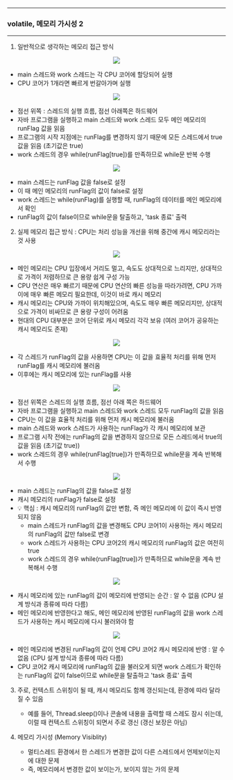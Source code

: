 -----
### volatile, 메모리 가시성 2
-----
1. 일반적으로 생각하는 메모리 접근 방식
<div align="center">
<img src="https://github.com/user-attachments/assets/53e8de63-71d3-415f-a62b-8393b9a5a029">
</div>

  - main 스레드와 work 스레드는 각 CPU 코어에 할당되어 실행
  - CPU 코어가 1개라면 빠르게 번갈아가며 실행
<div align="center">
<img src="https://github.com/user-attachments/assets/eeffc85d-a17c-4842-81c7-c250c4afa26e">
</div>

  - 점선 위쪽 : 스레드의 실행 흐름, 점선 아래쪽은 하드웨어
  - 자바 프로그램을 실행하고 main 스레드와 work 스레드 모두 메인 메모리의 runFlag 값을 읽음
  - 프로그램의 시작 지점에는 runFlag를 변경하지 않기 때문에 모든 스레드에서 true 값을 읽음 (초기값은 true)
  - work 스레드의 경우 while(runFlag[true])를 만족하므로 while문 반복 수행

<div align="center">
<img src="https://github.com/user-attachments/assets/72474504-8fc1-4401-b039-295c4b66283a">
</div>

  - main 스레드는 runFlag 값을 false로 설정
  - 이 때 메인 메모리의 runFlag의 값이 false로 설정
  - work 스레드는 while(runFlag)를 실행할 때, runFlag의 데이터를 메인 메모리에서 확인
  - runFlag의 값이 false이므로 while문을 탈출하고, 'task 종료' 출력

2. 실제 메모리 접근 방식 : CPU는 처리 성능을 개선을 위해 중간에 캐시 메모리라는 것 사용

<div align="center">
<img src="https://github.com/user-attachments/assets/e564ad6d-c81a-4629-8385-3a75719f7771">
</div>

  - 메인 메모리는 CPU 입장에서 거리도 멀고, 속도도 상대적으로 느리지만, 상대적으로 가격이 저렴하므로 큰 용량 쉽게 구성 가능
  - CPU 연산은 매우 빠르기 때문에 CPU 연산의 빠른 성능을 따라가려면, CPU 가까이에 매우 빠른 메모리 필요한데, 이것이 바로 캐시 메모리
  - 캐시 메모리는 CPU와 가까이 위치해있으며, 속도도 매우 빠른 메모리지만, 상대적으로 가격이 비싸므로 큰 용량 구성이 어려움
  - 현대의 CPU 대부분은 코어 단위로 캐시 메모리 각각 보유 (여러 코어가 공유하는 캐시 메모리도 존재)

<div align="center">
<img src="https://github.com/user-attachments/assets/1e985721-8fdb-4ab8-9fc6-b0bc1a5742cb">
</div>

  - 각 스레드가 runFlag의 값을 사용하면 CPU는 이 값을 효율적 처리를 위해 먼저 runFlag를 캐시 메모리에 불러옴
  - 이후에는 캐시 메모리에 있는 runFlag를 사용

<div align="center">
<img src="https://github.com/user-attachments/assets/8c426382-9c7c-45ab-bc97-26c2cf498091">
</div>


  - 점선 위쪽은 스레드의 실행 흐름, 점선 아래 쪽은 하드웨어
  - 자바 프로그램을 실행하고 main 스레드와 work 스레드 모두 runFlag의 값을 읽음
  - CPU는 이 값을 효율적 처리를 위해 먼저 캐시 메모리에 불러옴
  - main 스레드와 work 스레드가 사용하는 runFlag가 각 캐시 메모리에 보관
  - 프로그램 시작 전에는 runFlag의 값을 변경하지 않으므로 모든 스레드에서 true의 값을 읽음 (초기값 true))
  - work 스레드의 경우 while(runFlag[true])가 만족하므로 while문을 계속 반복해서 수행

<div align="center">
<img src="https://github.com/user-attachments/assets/d8a894b2-7caa-4498-beea-a2918ddb46f8">
</div>

  - main 스레드는 runFlag의 값을 false로 설정
  - 캐시 메모리의 runFlag가 false로 설정
  - 💡 핵심 : 캐시 메모리의 runFlag의 값만 변함, 즉 메인 메모리에 이 값이 즉시 반영되지 않음
    + main 스레드가 runFlag의 값을 변경해도 CPU 코어1이 사용하는 캐시 메모리의 runFlag의 값만 false로 변경
    + work 스레드가 사용하는 CPU 코어2의 캐시 메모리의 runFlag의 값은 여전히 true
    + work 스레드의 경우 while(runFlag[true])가 만족하므로 while문을 계속 반복해서 수행


<div align="center">
<img src="https://github.com/user-attachments/assets/2ce2d483-a983-4823-9b47-3f93ab42b631">
</div>

  - 캐시 메모리에 있는 runFlag의 값이 메모리에 반영되는 순간 : 알 수 없음 (CPU 설계 방식과 종류에 따라 다름)
  - 메인 메모리에 반영한다고 해도, 메인 메모리에 반영된 runFlag의 값을 work 스레드가 사용하는 캐시 메모리에 다시 불러와야 함

<div align="center">
<img src="https://github.com/user-attachments/assets/6e588a9d-1f2a-4d1c-bf60-b4a7dde2cc8b">
</div>

  - 메인 메모리에 변경된 runFlag의 값이 언제 CPU 코어2 캐시 메모리에 반영 : 알 수 없음 (CPU 설계 방식과 종류에 따라 다름)
  - CPU 코어2 캐시 메모리에 runFlag의 값을 불러오게 되면 work 스레드가 확인하는 runFlag의 값이 false이므로 while문을 탈출하고 'task 종료' 출력

3. 주로, 컨텍스트 스위칭이 될 때, 캐시 메모리도 함께 갱신되는데, 환경에 따라 달라질 수 있음
   - 예를 들어, Thread.sleep()이나 콘솔에 내용을 출력할 때 스레도 잠시 쉬는데, 이럴 때 컨텍스트 스위칭이 되면서 주로 갱신 (갱신 보장은 아님)

4. 메모리 가시성 (Memory Visiblity)
   - 멀티스레드 환경에서 한 스레드가 변경한 값이 다른 스레드에서 언제보이는지에 대한 문제
   - 즉, 메모리에서 변경한 값이 보이는가, 보이지 않는 가의 문제
   
